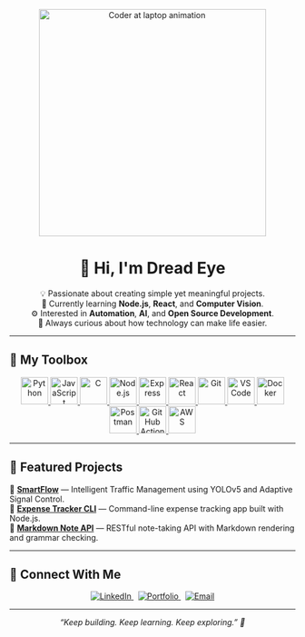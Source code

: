<!-- Animated banner at top -->
<p align="center">
  <img src="https://media.giphy.com/media/qgQUggAC3Pfv687qPC/giphy.gif" width="400" alt="Coder at laptop animation">
</p>

<h1 align="center">👋 Hi, I'm Dread Eye</h1>

<p align="center">
💡 Passionate about creating simple yet meaningful projects.<br>
🌱 Currently learning <b>Node.js</b>, <b>React</b>, and <b>Computer Vision</b>.<br>
⚙️ Interested in <b>Automation</b>, <b>AI</b>, and <b>Open Source Development</b>.<br>
🚀 Always curious about how technology can make life easier.
</p>

---

## 🧰 My Toolbox

<p align="center">
  <!-- Languages -->
  <a href="https://www.python.org/" target="_blank" title="Python">
    <img src="https://skillicons.dev/icons?i=python" width="48" alt="Python"/>
  </a>
  <a href="https://developer.mozilla.org/en-US/docs/Web/JavaScript" target="_blank" title="JavaScript">
    <img src="https://skillicons.dev/icons?i=javascript" width="48" alt="JavaScript"/>
  </a>
  <a href="https://www.cprogramming.com/" target="_blank" title="C Language">
    <img src="https://skillicons.dev/icons?i=c" width="48" alt="C"/>
  </a>

  <!-- Frameworks -->
  <a href="https://nodejs.org/" target="_blank" title="Node.js">
    <img src="https://skillicons.dev/icons?i=nodejs" width="48" alt="Node.js"/>
  </a>
  <a href="https://expressjs.com/" target="_blank" title="Express.js">
    <img src="https://skillicons.dev/icons?i=express" width="48" alt="Express"/>
  </a>
  <a href="https://react.dev/" target="_blank" title="React">
    <img src="https://skillicons.dev/icons?i=react" width="48" alt="React"/>
  </a>

  <!-- Tools -->
  <a href="https://git-scm.com/" target="_blank" title="Git">
    <img src="https://skillicons.dev/icons?i=git" width="48" alt="Git"/>
  </a>
  <a href="https://code.visualstudio.com/" target="_blank" title="VS Code">
    <img src="https://skillicons.dev/icons?i=vscode" width="48" alt="VS Code"/>
  </a>
  <a href="https://www.docker.com/" target="_blank" title="Docker">
    <img src="https://skillicons.dev/icons?i=docker" width="48" alt="Docker"/>
  </a>
  <a href="https://www.postman.com/" target="_blank" title="Postman">
    <img src="https://skillicons.dev/icons?i=postman" width="48" alt="Postman"/>
  </a>

  <!-- Learning -->
  <a href="https://github.com/features/actions" target="_blank" title="GitHub Actions">
    <img src="https://skillicons.dev/icons?i=githubactions" width="48" alt="GitHub Actions"/>
  </a>
  <a href="https://aws.amazon.com/" target="_blank" title="AWS (Learning)">
    <img src="https://skillicons.dev/icons?i=aws" width="48" alt="AWS"/>
  </a>
</p>

---

## 🌟 Featured Projects

🔹 **[SmartFlow](https://github.com/dread-eye/SmartFlow)** — Intelligent Traffic Management using YOLOv5 and Adaptive Signal Control.  
🔹 **[Expense Tracker CLI](https://github.com/dread-eye/ExpenseTracker)** — Command-line expense tracking app built with Node.js.  
🔹 **[Markdown Note API](https://github.com/dread-eye/MarkdownNoteAPI)** — RESTful note-taking API with Markdown rendering and grammar checking.

---

## 💬 Connect With Me

<p align="center">
  <a href="your-linkedin-link" target="_blank">
    <img src="https://img.shields.io/badge/LinkedIn-blue?logo=linkedin&logoColor=white" alt="LinkedIn"/>
  </a>
  &nbsp;
  <a href="your-portfolio-link" target="_blank">
    <img src="https://img.shields.io/badge/Portfolio-black?logo=githubpages&logoColor=white" alt="Portfolio"/>
  </a>
  &nbsp;
  <a href="mailto:your-email@example.com">
    <img src="https://img.shields.io/badge/Email-red?logo=gmail&logoColor=white" alt="Email"/>
  </a>
</p>

---

<p align="center">
  <i>“Keep building. Keep learning. Keep exploring.” 🚀</i>
</p>
